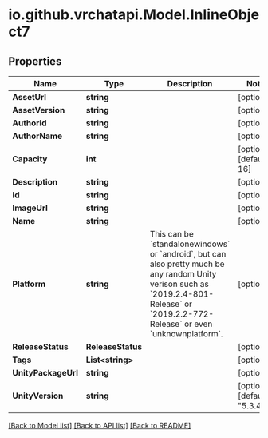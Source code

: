 
# io.github.vrchatapi.Model.InlineObject7

## Properties

Name | Type | Description | Notes
------------ | ------------- | ------------- | -------------
**AssetUrl** | **string** |  | [optional] 
**AssetVersion** | **string** |  | [optional] 
**AuthorId** | **string** |  | [optional] 
**AuthorName** | **string** |  | [optional] 
**Capacity** | **int** |  | [optional] [default to 16]
**Description** | **string** |  | [optional] 
**Id** | **string** |  | [optional] 
**ImageUrl** | **string** |  | [optional] 
**Name** | **string** |  | [optional] 
**Platform** | **string** | This can be &#x60;standalonewindows&#x60; or &#x60;android&#x60;, but can also pretty much be any random Unity verison such as &#x60;2019.2.4-801-Release&#x60; or &#x60;2019.2.2-772-Release&#x60; or even &#x60;unknownplatform&#x60;. | [optional] 
**ReleaseStatus** | **ReleaseStatus** |  | [optional] 
**Tags** | **List&lt;string&gt;** |  | [optional] 
**UnityPackageUrl** | **string** |  | [optional] 
**UnityVersion** | **string** |  | [optional] [default to "5.3.4p1"]

[[Back to Model list]](../README.md#documentation-for-models)
[[Back to API list]](../README.md#documentation-for-api-endpoints)
[[Back to README]](../README.md)

